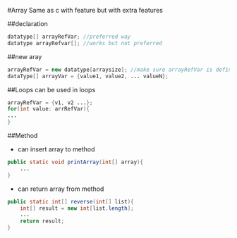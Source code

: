 #Array
Same as c with feature but with extra features

##declaration
```java
datatype[] arrayRefVar; //preferred way
datatype arrayRefvar[]; //works but not preferred
```

##new aray
```java
arrayRefVar = new datatype[arraysize]; //make sure arrayRefVar is defined
dataType[] arrayVar = {value1, value2, ... valueN};
```
##Loops
can be used in loops
```java
arrayRefVar = {v1, v2 ...};
for(int value: arrRefVar){
...
}
```

##Method
* can insert array to method
```java
public static void printArray(int[] array){
	...
}
```
* can return array from method
```java
public static int[] reverse(int[] list){
	int[] result = new int[list.length];
	...
	return result;
}
```



